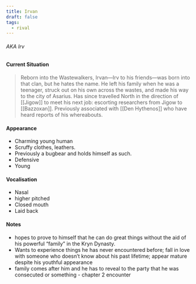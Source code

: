 ```yaml
---
title: Irvan
draft: false
tags:
  - rival
---
```


###### AKA Irv

#### Current Situation 
> Reborn into the Wastewalkers, Irvan—Irv to his friends—was born into that clan, but he hates the name. He left his family when he was a teenager, struck out on his own across the wastes, and made his way to the city of Asarius. Has since travelled North in the direction of [[Jigow]] to meet his next job: escorting researchers from Jigow to [[Bazzoxan]]. Previously associated with [[Den Hythenos]] who have heard reports of his whereabouts.

#### Appearance
- Charming young human
- Scruffy clothes, leathers. 
- Previously a bugbear and holds himself as such. 
- Defensive
- Young

#### Vocalisation

- Nasal
- higher pitched
- Closed mouth
- Laid back

#### Notes
- hopes to prove to himself that he can do great things without the aid of his powerful “family” in the Kryn Dynasty.
- Wants to experience things he has never encountered before; fall in love with someone who doesn’t know about his past lifetime; appear mature despite his youthful appearance
- family comes after him and he has to reveal to the party that he was consecuted or something - chapter 2 encounter